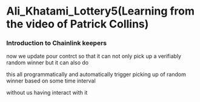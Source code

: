 # Ali_Khatami_Lottery5(Learning from the video of Patrick Collins)

### Introduction to Chainlink keepers 

now we update pour contrct so that it can not only pick up a verifiably random winner but it can also do <br>

this all programmatically and automatically trigger picking up of random winner based on some time interval <br>

without us having interact with it <br>

